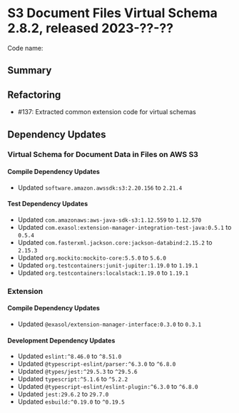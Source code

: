 # S3 Document Files Virtual Schema 2.8.2, released 2023-??-??

Code name:

## Summary

## Refactoring

* #137: Extracted common extension code for virtual schemas

## Dependency Updates

### Virtual Schema for Document Data in Files on AWS S3

#### Compile Dependency Updates

* Updated `software.amazon.awssdk:s3:2.20.156` to `2.21.4`

#### Test Dependency Updates

* Updated `com.amazonaws:aws-java-sdk-s3:1.12.559` to `1.12.570`
* Updated `com.exasol:extension-manager-integration-test-java:0.5.1` to `0.5.4`
* Updated `com.fasterxml.jackson.core:jackson-databind:2.15.2` to `2.15.3`
* Updated `org.mockito:mockito-core:5.5.0` to `5.6.0`
* Updated `org.testcontainers:junit-jupiter:1.19.0` to `1.19.1`
* Updated `org.testcontainers:localstack:1.19.0` to `1.19.1`

### Extension

#### Compile Dependency Updates

* Updated `@exasol/extension-manager-interface:0.3.0` to `0.3.1`

#### Development Dependency Updates

* Updated `eslint:^8.46.0` to `^8.51.0`
* Updated `@typescript-eslint/parser:^6.3.0` to `^6.8.0`
* Updated `@types/jest:^29.5.3` to `^29.5.6`
* Updated `typescript:^5.1.6` to `^5.2.2`
* Updated `@typescript-eslint/eslint-plugin:^6.3.0` to `^6.8.0`
* Updated `jest:29.6.2` to `29.7.0`
* Updated `esbuild:^0.19.0` to `^0.19.5`

